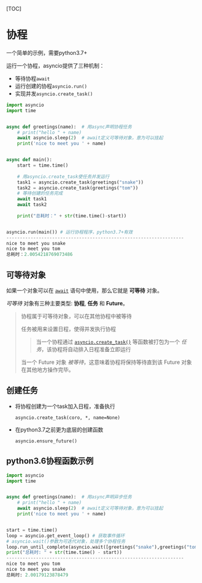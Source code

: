 [TOC]

# 协程

一个简单的示例，需要python3.7+

运行一个协程，asyncio提供了三种机制：

* 等待协程`await`
* 运行创建的协程`asyncio.run()`
* 实现并发`asyncio.create_task()`

```python
import asyncio
import time


async def greetings(name):  # 用async声明协程任务
    # print("hello " + name)
    await asyncio.sleep(2)  # await定义可等待对象，意为可以挂起
    print('nice to meet you ' + name)


async def main():
    start = time.time()
    
    # 用asyncio.create_task使任务并发运行
    task1 = asyncio.create_task(greetings("snake"))
    task2 = asyncio.create_task(greetings("tom"))
    # 等待创建的任务完成
    await task1
    await task2
    
    print("总耗时：" + str(time.time()-start))


asyncio.run(main())	# 运行协程程序，python3.7+有效
------------------------------------------------------------------
nice to meet you snake
nice to meet you tom
总耗时：2.0054218769073486
```

## 可等待对象

如果一个对象可以在 [`await`](https://docs.python.org/zh-cn/3/reference/expressions.html#await) 语句中使用，那么它就是 **可等待** 对象。

*可等待* 对象有三种主要类型: **协程**, **任务** 和 **Future**。

> 协程属于可等待对象，可以在其他协程中被等待
>
> 任务被用来设置日程，使得并发执行协程
>
> > 当一个协程通过 [`asyncio.create_task()`](https://docs.python.org/zh-cn/3/library/asyncio-task.html#asyncio.create_task) 等函数被打包为一个 *任务*，该协程将自动排入日程准备立即运行
>
> 当一个 Future 对象 *被等待*，这意味着协程将保持等待直到该 Future 对象在其他地方操作完毕。

## 创建任务

* 将协程创建为一个task加入日程，准备执行

  `asyncio.create_task(coro, *, name=None)`

* 在python3.7之前更为底层的创建函数

  `asyncio.ensure_future()`

## python3.6协程函数示例

```python
import asyncio
import time


async def greetings(name):  # 用async声明异步任务
    # print("hello " + name)
    await asyncio.sleep(2)  # await定义可等待对象，意为可以挂起
    print('nice to meet you ' + name)


start = time.time()
loop = asyncio.get_event_loop() # 获取事件循环
# asyncio.wait()参数为可迭代对象，处理多个协程任务
loop.run_until_complete(asyncio.wait([greetings("snake"),greetings("tom")]))
print("总耗时: " + str(time.time() - start))
------------------------------------------------------------------
nice to meet you tom
nice to meet you snake
总耗时: 2.00179123878479
```

